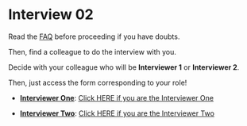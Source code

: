 # Interview 02

Read the [FAQ](../04-int01/faq.md) before proceeding if you have doubts.

Then, find a colleague to do the interview with you.

Decide with your colleague who will be **Interviewer 1** or **Interviewer 2**.

Then, just access the form corresponding to your role!

- [**Interviewer One**](https://forms.gle/VmALYFC2Gd8XKvfn9): [Click HERE if you are the Interviewer One](https://forms.gle/VmALYFC2Gd8XKvfn9)

- [**Interviewer Two**](https://forms.gle/oQW8d85Pf3KHeeCn8): [Click HERE if you are the Interviewer Two](https://forms.gle/oQW8d85Pf3KHeeCn8)
